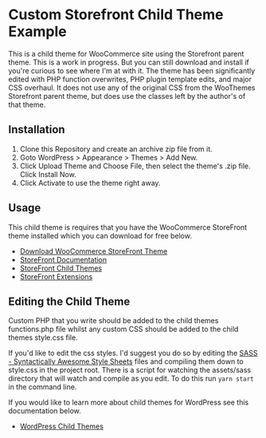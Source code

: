 # Custom Storefront Child Theme Example

This is a child theme for WooCommerce site using the Storefront parent theme. This is a work in progress. But you can still download and install if you're curious to see where I'm at with it. The theme has been significantly edited with PHP function overwrites, PHP plugin template edits, and major CSS overhaul. It does not use any of the original CSS from the WooThemes Storefront parent theme, but does use the classes left by the author's of that theme.

## Installation

1. Clone this Repository and create an archive zip file from it.
2. Goto WordPress > Appearance > Themes > Add New.
2. Click Upload Theme and Choose File, then select the theme's .zip file. Click Install Now.
3. Click Activate to use the theme right away.

## Usage

This child theme is requires that you have the WooCommerce StoreFront theme installed which you can download for free below.

* [Download WooCommerce StoreFront Theme](https://wordpress.org/themes/storefront/)
* [StoreFront Documentation](http://docs.woocommerce.com/documentation/themes/storefront/)
* [StoreFront Child Themes](https://woocommerce.com/product-category/themes/storefront-child-theme-themes/)
* [StoreFront Extensions](https://woocommerce.com/product-category/storefront-extensions/)

## Editing the Child Theme

Custom PHP that you write should be added to the child themes functions.php file whilst any custom CSS should be added to the child themes style.css file.

If you'd like to edit the css styles. I'd suggest you do so by editing the [SASS - Syntactically Awesome Style Sheets](http://sass-lang.com/) files and compiling them down to style.css in the project root. There is a script for watching the assets/sass directory that will watch and compile as you edit. To do this run `yarn start` in the command line.

If you would like to learn more about child themes for WordPress see this documentation below.

* [WordPress Child Themes](https://codex.wordpress.org/Child_Themes)
